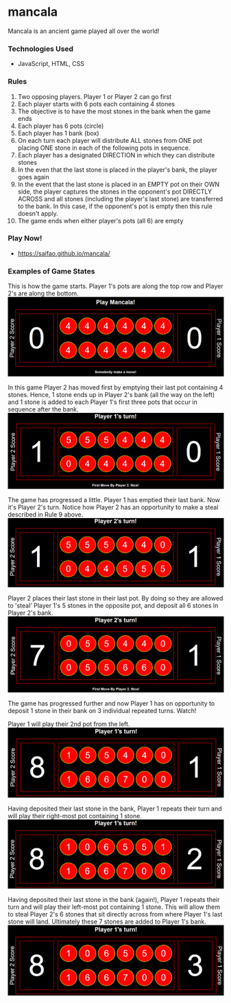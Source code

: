 # mancala

Mancala is an ancient game played all over the world!

### Technologies Used
- JavaScript, HTML, CSS

### Rules
1. Two opposing players. Player 1 or Player 2 can go first
2. Each player starts with 6 pots each containing 4 stones
3. The objective is to have the most stones in the bank when the game ends
4. Each player has 6 pots (circle)
5. Each player has 1 bank (box)
6. On each turn each player will distribute ALL stones from ONE pot placing ONE stone in each of the following pots in sequence.
7. Each player has a designated DIRECTION in which they can distribute stones
8. In the even that the last stone is placed in the player's bank, the player goes again
9. In the event that the last stone is placed in an EMPTY pot on their OWN side, the player captures the stones in the opponent's pot DIRECTLY ACROSS and all stones (including the player's last stone) are transferred to the bank. In this case, if the opponent's pot is empty then this rule doesn't apply.
10. The game ends when either player's pots (all 6) are empty

### Play Now!
- https://saifao.github.io/mancala/

### Examples of Game States

This is how the game starts. Player 1's pots are along the top row and Player 2's are along the bottom.
![start](images/start.png)

In this game Player 2 has moved first by emptying their last pot containing 4 stones. Hence, 1 stone ends up in Player 2's bank (all the way on the left) and 1 stone is added to each Player 1's first three pots that occur in sequence after the bank. 
![Player 2 moves first](images/p2_move_first.png)

The game has progressed a little. Player 1 has emptied their last bank. Now it's Player 2's turn. Notice how Player 2 has an opportunity to make a steal described in Rule 9 above.
![Player 2 about to steal 5 stones from Player 1](images/p2_steal_1.png)

Player 2 places their last stone in their last pot. By doing so they are allowed to 'steal' Player 1's 5 stones in the opposite pot, and deposit all 6 stones in Player 2's bank.
![Player 2 deposits 5 stones from Player 1 and their own stone into Player 2's bank](images/p2_steal_2.png)

The game has progressed further and now Player 1 has on opportunity to deposit 1 stone in their bank on 3 individual repeated turns. Watch!

Player 1 will play their 2nd pot from the left.
![Player 1 plays 5 stones](images/p1_repeat_1.png)

Having deposited their last stone in the bank, Player 1 repeats their turn and will play their right-most pot containing 1 stone.
![Player 1 plays 5 stones](images/p1_repeat_2.png)

Having deposited their last stone in the bank (again!), Player 1 repeats their turn and will play their left-most pot containing 1 stone. This will allow them to steal Player 2's 6 stones that sit directly across from where Player 1's last stone will land. Ultimately these 7 stones are added to Player 1's bank.
![Player 1 plays 5 stones](images/p1_repeat_3.png)
